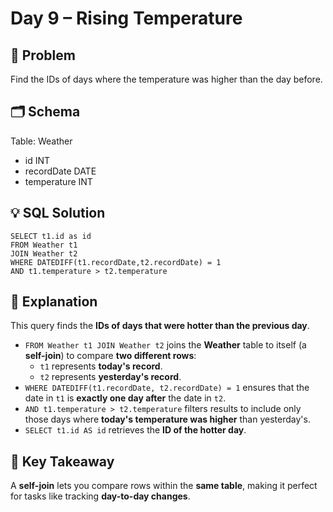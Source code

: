 # Day 9 – Rising Temperature

## 📖 Problem
Find the IDs of days where the temperature was higher than the day before.

## 🗂️ Schema
Table: Weather  
- id INT  
- recordDate DATE  
- temperature INT  

## 💡 SQL Solution
```
SELECT t1.id as id
FROM Weather t1
JOIN Weather t2
WHERE DATEDIFF(t1.recordDate,t2.recordDate) = 1
AND t1.temperature > t2.temperature
```

## 🧠 Explanation
This query finds the **IDs of days that were hotter than the previous day**.  
- `FROM Weather t1 JOIN Weather t2` joins the **Weather** table to itself (a **self-join**) to compare **two different rows**:  
  - `t1` represents **today's record**.  
  - `t2` represents **yesterday's record**.  
- `WHERE DATEDIFF(t1.recordDate, t2.recordDate) = 1` ensures that the date in `t1` is **exactly one day after** the date in `t2`.  
- `AND t1.temperature > t2.temperature` filters results to include only those days where **today's temperature was higher** than yesterday's.  
- `SELECT t1.id AS id` retrieves the **ID of the hotter day**.  

## 🔑 Key Takeaway
A **self-join** lets you compare rows within the **same table**, making it perfect for tasks like tracking **day-to-day changes**.
